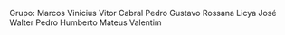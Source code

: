 Grupo:
Marcos Vinicius
Vitor Cabral 
Pedro Gustavo 
Rossana Licya
José Walter
Pedro Humberto 
Mateus Valentim
